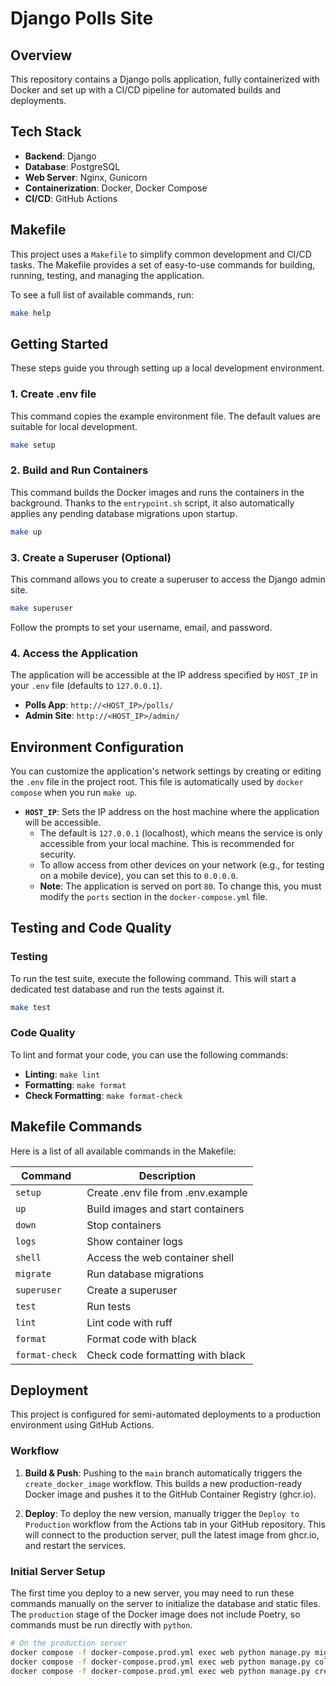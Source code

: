 # Django Polls Site

## Overview

This repository contains a Django polls application, fully containerized with Docker and set up with a CI/CD pipeline for automated builds and deployments.

## Tech Stack

*   **Backend**: Django
*   **Database**: PostgreSQL
*   **Web Server**: Nginx, Gunicorn
*   **Containerization**: Docker, Docker Compose
*   **CI/CD**: GitHub Actions

## Makefile

This project uses a `Makefile` to simplify common development and CI/CD tasks. The Makefile provides a set of easy-to-use commands for building, running, testing, and managing the application.

To see a full list of available commands, run:

```bash
make help
```

## Getting Started

These steps guide you through setting up a local development environment.

### 1. Create .env file
This command copies the example environment file. The default values are suitable for local development.
```bash
make setup
```

### 2. Build and Run Containers
This command builds the Docker images and runs the containers in the background. Thanks to the `entrypoint.sh` script, it also automatically applies any pending database migrations upon startup.
```bash
make up
```

### 3. Create a Superuser (Optional)
This command allows you to create a superuser to access the Django admin site.
```bash
make superuser
```
Follow the prompts to set your username, email, and password.

### 4. Access the Application
The application will be accessible at the IP address specified by `HOST_IP` in your `.env` file (defaults to `127.0.0.1`).
*   **Polls App**: `http://<HOST_IP>/polls/`
*   **Admin Site**: `http://<HOST_IP>/admin/`

## Environment Configuration

You can customize the application's network settings by creating or editing the `.env` file in the project root. This file is automatically used by `docker compose` when you run `make up`.

-   **`HOST_IP`**: Sets the IP address on the host machine where the application will be accessible.
    -   The default is `127.0.0.1` (localhost), which means the service is only accessible from your local machine. This is recommended for security.
    -   To allow access from other devices on your network (e.g., for testing on a mobile device), you can set this to `0.0.0.0`.
    -   **Note**: The application is served on port `80`. To change this, you must modify the `ports` section in the `docker-compose.yml` file.

## Testing and Code Quality

### Testing
To run the test suite, execute the following command. This will start a dedicated test database and run the tests against it.
```bash
make test
```

### Code Quality
To lint and format your code, you can use the following commands:
*   **Linting**: `make lint`
*   **Formatting**: `make format`
*   **Check Formatting**: `make format-check`

## Makefile Commands

Here is a list of all available commands in the Makefile:

| Command        | Description                                       |
|----------------|---------------------------------------------------|
| `setup`        | Create .env file from .env.example                |
| `up`           | Build images and start containers                 |
| `down`         | Stop containers                                   |
| `logs`         | Show container logs                               |
| `shell`        | Access the web container shell                    |
| `migrate`      | Run database migrations                           |
| `superuser`    | Create a superuser                                |
| `test`         | Run tests                                         |
| `lint`         | Lint code with ruff                               |
| `format`       | Format code with black                            |
| `format-check` | Check code formatting with black                  |

## Deployment

This project is configured for semi-automated deployments to a production environment using GitHub Actions.

### Workflow

1.  **Build & Push**: Pushing to the `main` branch automatically triggers the `create_docker_image` workflow. This builds a new production-ready Docker image and pushes it to the GitHub Container Registry (ghcr.io).

2.  **Deploy**: To deploy the new version, manually trigger the `Deploy to Production` workflow from the Actions tab in your GitHub repository. This will connect to the production server, pull the latest image from ghcr.io, and restart the services.

### Initial Server Setup

The first time you deploy to a new server, you may need to run these commands manually on the server to initialize the database and static files. The `production` stage of the Docker image does not include Poetry, so commands must be run directly with `python`.

```bash
# On the production server
docker compose -f docker-compose.prod.yml exec web python manage.py migrate
docker compose -f docker-compose.prod.yml exec web python manage.py collectstatic --no-input
docker compose -f docker-compose.prod.yml exec web python manage.py createsuperuser
```